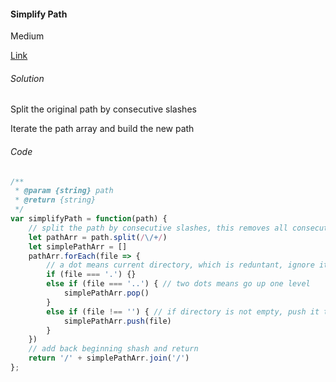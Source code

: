 #### Simplify Path

Medium

[Link](https://leetcode.com/problems/simplify-path/)

###### Solution

Split the original path by consecutive slashes

Iterate the path array and build the new path

###### Code

```javascript
/**
 * @param {string} path
 * @return {string}
 */
var simplifyPath = function(path) {
    // split the path by consecutive slashes, this removes all consecutive slashes
    let pathArr = path.split(/\/+/)
    let simplePathArr = []
    pathArr.forEach(file => {
        // a dot means current directory, which is reduntant, ignore it
        if (file === '.') {}
        else if (file === '..') { // two dots means go up one level
            simplePathArr.pop()
        }
        else if (file !== '') { // if directory is not empty, push it to array, this removes trailing slashes
            simplePathArr.push(file)
        }
    })
    // add back beginning shash and return
    return '/' + simplePathArr.join('/')
};
```

